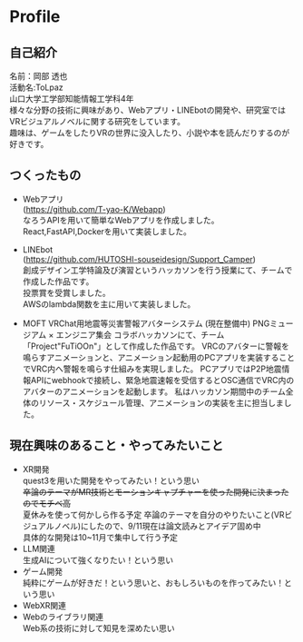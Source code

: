 # Profile
## 自己紹介
名前：岡部 透也  
活動名:ToLpaz  
山口大学工学部知能情報工学科4年  
様々な分野の技術に興味があり、Webアプリ・LINEbotの開発や、研究室ではVRビジュアルノベルに関する研究をしています。  
趣味は、ゲームをしたりVRの世界に没入したり、小説や本を読んだりするのが好きです。  

## つくったもの
* Webアプリ  
(https://github.com/T-yao-K/Webapp)  
なろうAPIを用いて簡単なWebアプリを作成しました。  
React,FastAPI,Dockerを用いて実装しました。  

* LINEbot  
  (https://github.com/HUTOSHI-souseidesign/Support_Camper)  
創成デザイン工学特論及び演習というハッカソンを行う授業にて、チームで作成した作品です。  
投票賞を受賞しました。  
AWSのlambda関数を主に用いて実装しました。

* MOFT
VRChat用地震等災害警報アバターシステム
(現在整備中)
PNGミュージアム × エンジニア集会 コラボハッカソンにて、チーム「Project"FuTiOOn"」として作成した作品です。
VRCのアバターに警報を鳴らすアニメーションと、アニメーション起動用のPCアプリを実装することでVRC内へ警報を鳴らす仕組みを実現しました。
PCアプリではP2P地震情報APIにwebhookで接続し、緊急地震速報を受信するとOSC通信でVRC内のアバターのアニメーションを起動します。
私はハッカソン期間中のチーム全体のリソース・スケジュール管理、アニメーションの実装を主に担当しました。


## 現在興味のあること・やってみたいこと
* XR開発  
quest3を用いた開発をやってみたい！という思い   
~~卒論のテーマがMR技術とモーションキャプチャーを使った開発に決まったのでモチベ高~~  
夏休みを使って何かしら作る予定
卒論のテーマを自分のやりたいこと(VRビジュアルノベル)にしたので、9/11現在は論文読みとアイデア固め中  
具体的な開発は10~11月で集中して行う予定  
* LLM関連  
生成AIについて強くなりたい！という思い  
* ゲーム開発  
純粋にゲームが好きだ！という思いと、おもしろいものを作ってみたい！という思い
* WebXR関連
* Webのライブラリ関連  
Web系の技術に対して知見を深めたい思い
